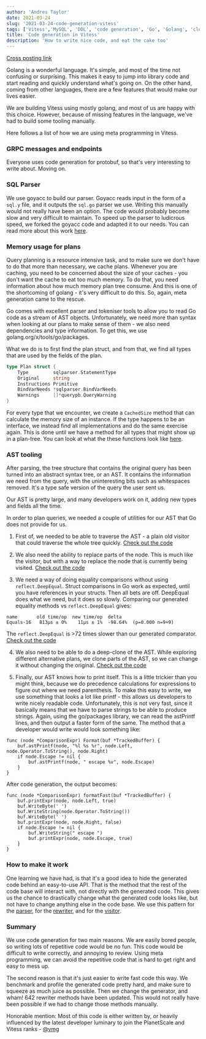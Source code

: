 ```yaml
---
author: 'Andres Taylor'
date: 2021-03-24
slug: '2021-03-24-code-generation-vitess'
tags: ['Vitess','MySQL', 'DDL', 'code generation', 'Go', 'Golang', 'cloud', 'kubernetes']
title: 'Code generation in Vitess'
description: 'How to write nice code, and eat the cake too'
---
```


[Cross posting link](http://systay.github.io/blog/2021/03/23/code-generation-in-vitess)

Golang is a wonderful language. It's simple, and most of the time not confusing or surprising.
This makes it easy to jump into library code and start reading and quickly understand what's going on.
On the other hand, coming from other languages, there are a few features that would make our lives easier.

We are building Vitess using mostly golang, and most of us are happy with this choice.
However, because of missing features in the language, we've had to build some tooling manually.

Here follows a list of how we are using meta programming in Vitess.

### GRPC messages and endpoints

Everyone uses code generation for protobuf, so that's very interesting to write about. Moving on.

### SQL Parser

We use goyacc to build our parser.
Goyacc reads input in the form of a `sql.y` file, and it outputs the `sql.go` parser we use.
Writing this manually would not really have been an option. The code would probably become slow and very difficult to maintain.
To speed up the parser to ludicrous speed, we forked the goyacc code and adapted it to our needs. You can read more about this work [here](https://github.com/vitessio/vitess/pull/7669).

### Memory usage for plans

Query planning is a resource intensive task, and to make sure we don't have to do that more than necessary, we cache plans.
Whenever you are caching, you need to be concerned about the size of your caches - you don't want the cache to eat too much memory.
To do that, you need information about how much memory plan tree consume.
And this is one of the shortcoming of golang - it's very difficult to do this.
So, again, meta generation came to the rescue.

Go comes with excellent parser and tokeniser tools to allow you to read Go code as a stream of AST objects.
Unfortunately, we need more than syntax when looking at our plans to make sense of them - we also need dependencies and type information.
To get this, we use golang.org/x/tools/go/packages.

What we do is to first find the plan struct, and from that, we find all types that are used by the fields of the plan.
```go
type Plan struct {
    Type         sqlparser.StatementType 
    Original     string
    Instructions Primitive
    BindVarNeeds *sqlparser.BindVarNeeds
    Warnings     []*querypb.QueryWarning
}
```
For every type that we encounter, we create a `CachedSize` method that can calculate the memory size of an instance.
If the type happens to be an interface, we instead find all implementations and do the same exercise again.
This is done until we have a method for all types that might show up in a plan-tree. You can look at what the these functions look like [here](https://github.com/vitessio/vitess/blob/master/go/vt/sqlparser/cached_size.go). 

### AST tooling

After parsing, the tree structure that contains the original query has been turned into an abstract syntax tree, or an AST.
It contains the information we need from the query, with the uninteresting bits such as whitespaces removed. 
It's a type safe version of the query the user sent us. 

Our AST is pretty large, and many developers work on it, adding new types and fields all the time.

In order to plan queries, we needed a couple of utilities for our AST that Go does not provide for us.

1. First of, we needed to be able to traverse the AST - a plain old visitor that could traverse the whole tree quickly. [Check out the code](https://github.com/vitessio/vitess/blob/master/go/vt/sqlparser/ast_visit.go)

2. We also need the ability to replace parts of the node. This is much like the visitor, but with a way to replace the node that is currently being visited. [Check out the code](https://github.com/vitessio/vitess/blob/master/go/vt/sqlparser/ast_rewrite.go)

3. We need a way of doing equality comparisons without using `reflect.DeepEqual`.
Struct comparisons in Go work as expected, until you have references in your structs. Then all bets are off.
DeepEqual does what we need, but it does so slowly. Comparing our generated equality methods vs `reflect.DeepEqual` gives:
   
```
name       old time/op  new time/op  delta
Equals-16   813µs ± 0%    11µs ± 1%  -98.64%  (p=0.000 n=9+9)
```

The `reflect.DeepEqual` is >72 times slower than our generated comparator. [Check out the code](https://github.com/vitessio/vitess/blob/master/go/vt/sqlparser/ast_equals.go)

4. We also need to be able to do a deep-clone of the AST. While exploring different alternative plans, we clone parts of the AST, so we can change it without changing the original. [Check out the code](https://github.com/vitessio/vitess/blob/master/go/vt/sqlparser/ast_clone.go)

5. Finally, our AST knows how to print itself. 
This is a little trickier than you might think, because we do precedence calculations for expressions to figure out where we need parenthesis. 
To make this easy to write, we use something that looks a lot like printf - this allows us developers to write nicely readable code.
Unfortunately, this is not very fast, since it basically means that we have to parse strings to be able to produce strings.
Again, using the go/packages library, we can read the astPrintf lines, and then output a faster form of the same.
The method that a developer would write would look something like:

```golang
func (node *ComparisonExpr) Format(buf *TrackedBuffer) {
	buf.astPrintf(node, "%l %s %r", node.Left, node.Operator.ToString(), node.Right)
	if node.Escape != nil {
		buf.astPrintf(node, " escape %v", node.Escape)
	}
}
```

After code generation, the output becomes:
```golang
func (node *ComparisonExpr) formatFast(buf *TrackedBuffer) {
	buf.printExpr(node, node.Left, true)
	buf.WriteByte(' ')
	buf.WriteString(node.Operator.ToString())
	buf.WriteByte(' ')
	buf.printExpr(node, node.Right, false)
	if node.Escape != nil {
		buf.WriteString(" escape ")
		buf.printExpr(node, node.Escape, true)
	}
}
```

### How to make it work

One learning we have had, is that it's a good idea to hide the generated code behind an easy-to-use API.
That is the method that the rest of the code base will interact with, not directly with the generated code.
This gives us the chance to drastically change what the generated code looks like, but not have to change anything else in the code base.
We use this pattern for the [parser](https://github.com/vitessio/vitess/blob/master/go/vt/sqlparser/parser.go), for the [rewriter](https://github.com/vitessio/vitess/blob/master/go/vt/sqlparser/rewriter_api.go), and for the [visitor](https://github.com/vitessio/vitess/blob/master/go/vt/sqlparser/ast_funcs.go#L37).

### Summary
We use code generation for two main reasons. 
We are easily bored people, so writing lots of repetitive code would be no fun. 
This code would be difficult to write correctly, and annoying to review.
Using meta programming, we can avoid the repetitive code that is hard to get right and easy to mess up.

The second reason is that it's just easier to write fast code this way. 
We benchmark and profile the generated code pretty hard, and make sure to squeeze as much juice as possible.
Then we change the generator, and wham! 642 rewriter methods have been updated. 
This would not really have been possible if we had to change those methods manually.

Honorable mention:
Most of this code is either written by, or heavily influenced by the latest developer luminary to join the PlanetScale and Vitess ranks - [@vmg](http://github.com/vmg)
